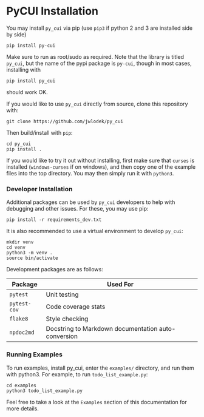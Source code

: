 # PyCUI Installation

You may install `py_cui` via pip (use `pip3` if python 2 and 3 are installed side by side)

```
pip install py-cui
```

Make sure to run as root/sudo as required. Note that the library is titled `py_cui`, but the name of the pypi package is `py-cui`, though in most cases, installing with 

```
pip install py_cui
```

should work OK.

If you would like to use `py_cui` directly from source, clone this repository with:

```
git clone https://github.com/jwlodek/py_cui
```

Then build/install with `pip`:

```
cd py_cui
pip install .
```

If you would like to try it out without installing, first make sure that `curses` is installed (`windows-curses` if on windows), and then copy one of the example files into the top directory. You may then simply run it with `python3`.

### Developer Installation

Additional packages can be used by `py_cui` developers to help with debugging and other issues. For these, you may use pip:

```
pip install -r requirements_dev.txt
```

It is also recommended to use a virtual environment to develop `py_cui`:

```
mkdir venv
cd venv
python3 -m venv .
source bin/activate
```

Development packages are as follows:

Package | Used For
-----|-----
`pytest` | Unit testing
`pytest-cov` | Code coverage stats
`flake8` | Style checking
`npdoc2md` | Docstring to Markdown documentation auto-conversion

### Running Examples

To run examples, install py_cui, enter the `examples/` directory, and run them with python3. For example, to run `todo_list_example.py`:
```
cd examples
python3 todo_list_example.py
```
Feel free to take a look at the `Examples` section of this documentation for more details.